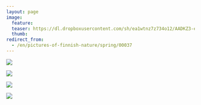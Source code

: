 ```yaml
---
layout: page
image:
  feature:
  teaser: https://dl.dropboxusercontent.com/sh/ea1wtnz7z734o12/AADKZ3-eEgRhrXRgJw9TvQM5a/luontokuvat/kev%C3%A4t/DS14780-245px.jpg
  thumb:
redirect_from:
  - /en/pictures-of-finnish-nature/spring/00037
---
```


[![](https://dl.dropboxusercontent.com/sh/ea1wtnz7z734o12/AAAHSmI0iKwHfv06UxrfoO91a/luontokuvat/kev%C3%A4t/DS14780-800px.jpg)](https://dl.dropboxusercontent.com/sh/ea1wtnz7z734o12/AABaTMGTU9xTAnkF2nDqIWIqa/luontokuvat/kev%C3%A4t/DS14780.jpg)

[![](https://dl.dropboxusercontent.com/sh/ea1wtnz7z734o12/AAC5up2ThQ6UZmEBsyjvwY3va/luontokuvat/kev%C3%A4t/DS14781-800px.jpg)](https://dl.dropboxusercontent.com/sh/ea1wtnz7z734o12/AAAP4l73jqhAPC4ftpAJcgLUa/luontokuvat/kev%C3%A4t/DS14781.jpg)

[![](https://dl.dropboxusercontent.com/sh/ea1wtnz7z734o12/AABldKnSAWkqkufLvNzP51Hxa/luontokuvat/kev%C3%A4t/DS14783-800px.jpg)](https://dl.dropboxusercontent.com/sh/ea1wtnz7z734o12/AAD9KiJ7FGGJLZBuav36BgyVa/luontokuvat/kev%C3%A4t/DS14783.jpg)

[![](https://dl.dropboxusercontent.com/sh/ea1wtnz7z734o12/AAAyN9O-U4IKu0pbciuCbHOja/luontokuvat/kev%C3%A4t/DS14784-800px.jpg)](https://dl.dropboxusercontent.com/sh/ea1wtnz7z734o12/AACwa8OGCQy6-VZGQoI6jrwba/luontokuvat/kev%C3%A4t/DS14784.jpg)
